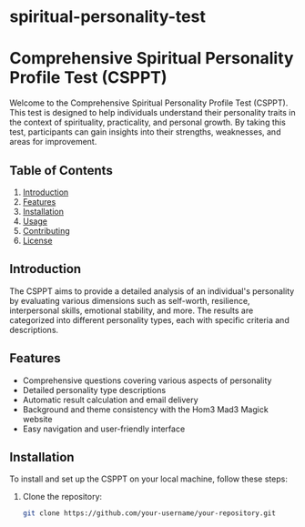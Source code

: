 # spiritual-personality-test
# Comprehensive Spiritual Personality Profile Test (CSPPT)

Welcome to the Comprehensive Spiritual Personality Profile Test (CSPPT). This test is designed to help individuals understand their personality traits in the context of spirituality, practicality, and personal growth. By taking this test, participants can gain insights into their strengths, weaknesses, and areas for improvement.

## Table of Contents

1. [Introduction](#introduction)
2. [Features](#features)
3. [Installation](#installation)
4. [Usage](#usage)
5. [Contributing](#contributing)
6. [License](#license)

## Introduction

The CSPPT aims to provide a detailed analysis of an individual's personality by evaluating various dimensions such as self-worth, resilience, interpersonal skills, emotional stability, and more. The results are categorized into different personality types, each with specific criteria and descriptions.

## Features

- Comprehensive questions covering various aspects of personality
- Detailed personality type descriptions
- Automatic result calculation and email delivery
- Background and theme consistency with the Hom3 Mad3 Magick website
- Easy navigation and user-friendly interface

## Installation

To install and set up the CSPPT on your local machine, follow these steps:

1. Clone the repository:
   ```sh
   git clone https://github.com/your-username/your-repository.git
